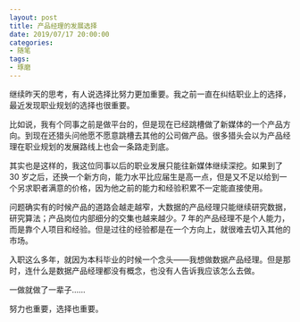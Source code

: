 ```yaml
---
layout: post
title: 产品经理的发展选择
date: 2019/07/17 20:00:00
categories:
- 随笔
tags:
- 琢磨
---
```


继续昨天的思考，有人说选择比努力更加重要。我之前一直在纠结职业上的选择，最近发现职业规划的选择也很重要。

比如说，我有个同事之前是做平台的，但是现在已经跳槽做了新媒体的一个产品方向。到现在还猎头问他愿不愿意跳槽去其他的公司做产品。很多猎头会以为产品经理在职业规划的发展路线上也会一条路走到底。

其实也是这样的，我这位同事以后的职业发展只能往新媒体继续深挖。如果到了 30 岁之后，还换一个新方向，能力水平比应届生是高一点，但是又不足以给到一个另求职者满意的价格，因为他之前的能力和经验积累不一定能直接使用。

问题确实有的时候产品的道路会越走越窄，大数据的产品经理只能继续研究数据，研究算法；产品岗位内部细分的交集也越来越少。7 年的产品经理不是个人能力，而是靠个人项目和经验。但是过往的经验都是在一个方向上，就很难去切入其他的市场。

入职这么多年，就因为本科毕业的时候一个念头——我想做数据产品经理。但是那时，连什么是数据产品经理都没有概念，也没有人告诉我应该怎么去做。

一做就做了一辈子……

努力也重要，选择也重要。
